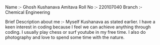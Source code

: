 Name :- Ghosh Kushanava Amitava
Roll No :- 220107040
Branch :- Chemical Engineering

Brief Description about me :- Myself Kushanava as stated earlier. I have a keen interest in coding because I feel we can achieve anything through coding. I usually play chess or surf youtube in my free time. I also do photography and love to spend some time with the nature.
